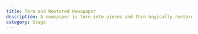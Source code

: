 ```yaml
---
title: Torn and Restored Newspaper
description: A newspaper is torn into pieces and then magically restored to its original state.
category: Stage
---
```

